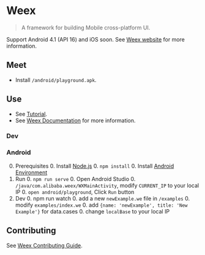 # Weex

> A framework for building Mobile cross-platform UI.

Support Android 4.1 (API 16) and iOS soon. See [Weex website](http://alibaba.github.io/weex/) for more information. 

## Meet

* Install `/android/playground.apk`.

## Use

* See [Tutorial](http://alibaba.github.io/weex/doc/tutorial).
* See [Weex Documentation](http://alibaba.github.io/weex/doc) for more information.

### Dev



### Android 

0. Prerequisites
    0. Install [Node.js](http://nodejs.org/)
    0. `npm install`
    0. Install [Android Environment](http://developer.android.com/training/basics/firstapp/index.html)
0. Run
    0. `npm run serve`
    0. Open Android Studio
    0. `/java/com.alibaba.weex/WXMainActivity`, modify `CURRENT_IP` to your local IP
    0. `open android/playground`, Click `Run` button
0. Dev
    0. npm run watch
    0. add a new `newExample.we` file in `/examples`
    0. modify `examples/index.we`
        0. add `{name: 'newExample', title: 'New Example'}` for data.cases
        0. change `localBase` to your local IP

## Contributing

See [Weex Contributing Guide](./CONTRIBUTING.md).
